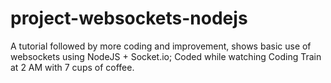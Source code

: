 # project-websockets-nodejs
A tutorial followed by more coding and improvement, shows basic use of websockets using NodeJS + Socket.io; Coded while watching Coding Train at 2 AM with 7 cups of coffee. 
